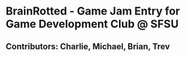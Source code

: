 # BrainRotted - Game Jam Entry for Game Development Club @ SFSU
## Contributors: Charlie, Michael, Brian, Trev
